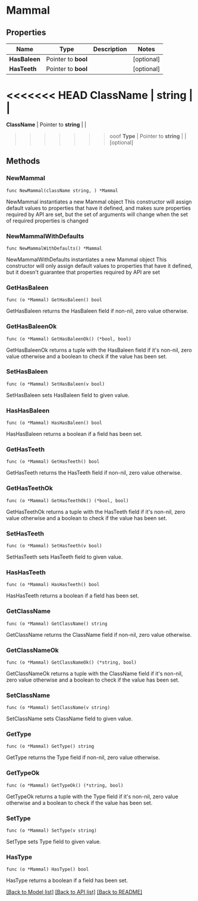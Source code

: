 # Mammal

## Properties

Name | Type | Description | Notes
------------ | ------------- | ------------- | -------------
**HasBaleen** | Pointer to **bool** |  | [optional] 
**HasTeeth** | Pointer to **bool** |  | [optional] 
<<<<<<< HEAD
**ClassName** | **string** |  | 
=======
**ClassName** | Pointer to **string** |  | 
>>>>>>> ooof
**Type** | Pointer to **string** |  | [optional] 

## Methods

### NewMammal

`func NewMammal(className string, ) *Mammal`

NewMammal instantiates a new Mammal object
This constructor will assign default values to properties that have it defined,
and makes sure properties required by API are set, but the set of arguments
will change when the set of required properties is changed

### NewMammalWithDefaults

`func NewMammalWithDefaults() *Mammal`

NewMammalWithDefaults instantiates a new Mammal object
This constructor will only assign default values to properties that have it defined,
but it doesn't guarantee that properties required by API are set

### GetHasBaleen

`func (o *Mammal) GetHasBaleen() bool`

GetHasBaleen returns the HasBaleen field if non-nil, zero value otherwise.

### GetHasBaleenOk

`func (o *Mammal) GetHasBaleenOk() (*bool, bool)`

GetHasBaleenOk returns a tuple with the HasBaleen field if it's non-nil, zero value otherwise
and a boolean to check if the value has been set.

### SetHasBaleen

`func (o *Mammal) SetHasBaleen(v bool)`

SetHasBaleen sets HasBaleen field to given value.

### HasHasBaleen

`func (o *Mammal) HasHasBaleen() bool`

HasHasBaleen returns a boolean if a field has been set.

### GetHasTeeth

`func (o *Mammal) GetHasTeeth() bool`

GetHasTeeth returns the HasTeeth field if non-nil, zero value otherwise.

### GetHasTeethOk

`func (o *Mammal) GetHasTeethOk() (*bool, bool)`

GetHasTeethOk returns a tuple with the HasTeeth field if it's non-nil, zero value otherwise
and a boolean to check if the value has been set.

### SetHasTeeth

`func (o *Mammal) SetHasTeeth(v bool)`

SetHasTeeth sets HasTeeth field to given value.

### HasHasTeeth

`func (o *Mammal) HasHasTeeth() bool`

HasHasTeeth returns a boolean if a field has been set.

### GetClassName

`func (o *Mammal) GetClassName() string`

GetClassName returns the ClassName field if non-nil, zero value otherwise.

### GetClassNameOk

`func (o *Mammal) GetClassNameOk() (*string, bool)`

GetClassNameOk returns a tuple with the ClassName field if it's non-nil, zero value otherwise
and a boolean to check if the value has been set.

### SetClassName

`func (o *Mammal) SetClassName(v string)`

SetClassName sets ClassName field to given value.


### GetType

`func (o *Mammal) GetType() string`

GetType returns the Type field if non-nil, zero value otherwise.

### GetTypeOk

`func (o *Mammal) GetTypeOk() (*string, bool)`

GetTypeOk returns a tuple with the Type field if it's non-nil, zero value otherwise
and a boolean to check if the value has been set.

### SetType

`func (o *Mammal) SetType(v string)`

SetType sets Type field to given value.

### HasType

`func (o *Mammal) HasType() bool`

HasType returns a boolean if a field has been set.


[[Back to Model list]](../README.md#documentation-for-models) [[Back to API list]](../README.md#documentation-for-api-endpoints) [[Back to README]](../README.md)



